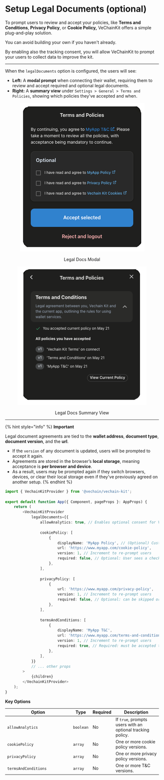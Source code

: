 # Setup Legal Documents (optional)

To prompt users to review and accept your policies, like **Terms and Conditions**, **Privacy Policy**, or **Cookie Policy,** VeChainKit offers a simple plug-and-play solution.

You can avoid building your own if you haven't already.

By enabling also the tracking consent, you will allow VeChainKit to prompt your users to collect data to improve the kit.

***

When the `legalDocuments` option is configured, the users will see:

* **Left:** A **modal prompt** when connecting their wallet, requiring them to review and accept required and optional legal documents.
* **Right:** A **summary view** under `Settings > General > Terms and Policies`, showing which policies they’ve accepted and when.

<div align="center" data-full-width="true"><figure><img src="../.gitbook/assets/kit-legal-docs-modal (1).png" alt=""><figcaption><p>Legal Docs Modal</p></figcaption></figure> <figure><img src="../.gitbook/assets/kit-legal-docs-review-modal (1).png" alt=""><figcaption><p>Legal Docs Summary View</p></figcaption></figure></div>

***

{% hint style="info" %}
**Important**

Legal document agreements are tied to the **wallet address**, **document type**, **document version**, and the **url**.

* If the `version` of any document is updated, users will be prompted to accept it again.
* Agreements are stored in the browser’s **local storage**, meaning acceptance is **per browser and device**.
* As a result, users may be prompted again if they switch browsers, devices, or clear their local storage  even if they've previously agreed on another setup.
{% endhint %}

```typescript
import { VechainKitProvider } from '@vechain/vechain-kit';

export default function App({ Component, pageProps }: AppProps) {
    return (
        <VechainKitProvider
            legalDocuments={{
                allowAnalytics: true, // Enables optional consent for VeChainKit tracking

                cookiePolicy: [
                    {
                        displayName: 'MyApp Policy', // (Optional) Custom display label
                        url: 'https://www.myapp.com/cookie-policy',
                        version: 1, // Increment to re-prompt users
                        required: false, // Optional: User sees a checkbox to opt in
                    },
                ],

                privacyPolicy: [
                    {
                        url: 'https://www.myapp.com/privacy-policy',
                        version: 1, // Increment to re-prompt users
                        required: false, // Optional: can be skipped or rejected
                    },
                ],

                termsAndConditions: [
                    {
                        displayName: 'MyApp T&C',
                        url: 'https://www.myapp.com/terms-and-conditions',
                        version: 1, // Increment to re-prompt users
                        required: true, // Required: must be accepted to proceed
                    },
                ],
            }}
            // ... other props
        >
            {children}
        </VechainKitProvider>
    );
}

```

**Key Options**

<table><thead><tr><th width="201.77734375">Option</th><th>Type</th><th>Required</th><th>Description</th></tr></thead><tbody><tr><td><code>allowAnalytics</code></td><td><code>boolean</code></td><td>No</td><td>If <code>true</code>, prompts users with an optional tracking policy.</td></tr><tr><td><code>cookiePolicy</code></td><td><code>array</code></td><td>No</td><td>One or more cookie policy versions.</td></tr><tr><td><code>privacyPolicy</code></td><td><code>array</code></td><td>No</td><td>One or more privacy policy versions.</td></tr><tr><td><code>termsAndConditions</code></td><td><code>array</code></td><td>No</td><td>One or more T&#x26;C versions.</td></tr></tbody></table>

